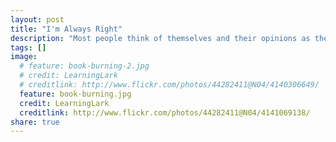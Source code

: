 ```yaml
---
layout: post
title: "I'm Always Right"
description: "Most people think of themselves and their opinions as the same."
tags: []
image:
  # feature: book-burning-2.jpg
  # credit: LearningLark
  # creditlink: http://www.flickr.com/photos/44282411@N04/4140306649/
  feature: book-burning.jpg
  credit: LearningLark
  creditlink: http://www.flickr.com/photos/44282411@N04/4141069138/
share: true  
---
```

